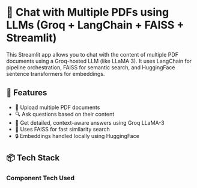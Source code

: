 # 🧠 Chat with Multiple PDFs using LLMs (Groq + LangChain + FAISS + Streamlit)

This Streamlit app allows you to chat with the content of multiple PDF documents using a Groq-hosted LLM (like LLaMA 3). It uses LangChain for pipeline orchestration, FAISS for semantic search, and HuggingFace sentence transformers for embeddings.

## 🚀 Features
- 📄 Upload multiple PDF documents
- 🔍 Ask questions based on their content
- 💬 Get detailed, context-aware answers using Groq LLaMA-3
- 🧠 Uses FAISS for fast similarity search
- 🔒 Embeddings handled locally using HuggingFace

## 📦 Tech Stack
### Component	Tech Used
